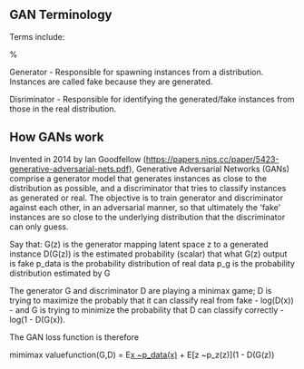 ## GAN Terminology

Terms include:

%

Generator - Responsible for spawning instances from a distribution. Instances are called fake because they are generated.

Disriminator - Responsible for identifying the generated/fake instances from those in the real distribution.

## How GANs work

Invented in 2014 by Ian Goodfellow (https://papers.nips.cc/paper/5423-generative-adversarial-nets.pdf), Generative Adversarial Networks (GANs) comprise a generator model that generates instances as close to the distribution as possible, and a discriminator that tries to classify instances as generated or real. The objective is to train generator and discriminator against each other, in an adversarial manner, so that ultimately the 'fake' instances are so close to the underlying distribution that the discriminator can only guess.

Say that:
G(z) is the generator mapping latent space z to a generated instance
D(G(z)) is the estimated probability (scalar) that what G(z) output is fake
p_data is the probability distribution of real data
p_g is the probability distribution estimated by G

The generator G and discriminator D are playing a minimax game; D is trying to maximize the probably that it can classify real from fake - log(D(x)) - and G is trying to minimize the probability that D can classify correctly - log(1 - D(G(x)). 

The GAN loss function is therefore

mimimax valuefunction(G,D) = E[x ~p_data(x)](log(D(x))) + E[z ~p_z(z)](1 - D(G(z))
